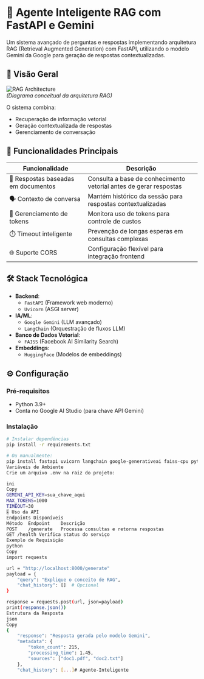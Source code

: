 # 🤖 Agente Inteligente RAG com FastAPI e Gemini

Um sistema avançado de perguntas e respostas implementando arquitetura RAG (Retrieval Augmented Generation) com FastAPI, utilizando o modelo Gemini da Google para geração de respostas contextualizadas.

## 📌 Visão Geral

![RAG Architecture](https://miro.medium.com/v2/resize:fit:1400/format:webp/1*5zyLpZ5xQ2NvbFqA5M10Pg.png)  
*(Diagrama conceitual da arquitetura RAG)*

O sistema combina:
- Recuperação de informação vetorial
- Geração contextualizada de respostas
- Gerenciamento de conversação

## 🚀 Funcionalidades Principais

| Funcionalidade | Descrição |
|--------------|-----------|
| 📄 Respostas baseadas em documentos | Consulta a base de conhecimento vetorial antes de gerar respostas |
| 🗣️ Contexto de conversa | Mantém histórico da sessão para respostas contextualizadas |
| 🔢 Gerenciamento de tokens | Monitora uso de tokens para controle de custos |
| ⏱️ Timeout inteligente | Prevenção de longas esperas em consultas complexas |
| 🌐 Suporte CORS | Configuração flexível para integração frontend |

## 🛠️ Stack Tecnológica

- **Backend**: 
  - `FastAPI` (Framework web moderno)
  - `Uvicorn` (ASGI server)
- **IA/ML**: 
  - `Google Gemini` (LLM avançado)
  - `LangChain` (Orquestração de fluxos LLM)
- **Banco de Dados Vetorial**: 
  - `FAISS` (Facebook AI Similarity Search)
- **Embeddings**: 
  - `HuggingFace` (Modelos de embeddings)

## ⚙️ Configuração

### Pré-requisitos
- Python 3.9+
- Conta no Google AI Studio (para chave API Gemini)

### Instalação
```bash
# Instalar dependências
pip install -r requirements.txt

# Ou manualmente:
pip install fastapi uvicorn langchain google-generativeai faiss-cpu python-dotenv
Variáveis de Ambiente
Crie um arquivo .env na raiz do projeto:

ini
Copy
GEMINI_API_KEY=sua_chave_aqui
MAX_TOKENS=1000
TIMEOUT=30
🎚️ Uso da API
Endpoints Disponíveis
Método	Endpoint	Descrição
POST	/generate	Processa consultas e retorna respostas
GET	/health	Verifica status do serviço
Exemplo de Requisição
python
Copy
import requests

url = "http://localhost:8000/generate"
payload = {
    "query": "Explique o conceito de RAG",
    "chat_history": []  # Opcional
}

response = requests.post(url, json=payload)
print(response.json())
Estrutura da Resposta
json
Copy
{
    "response": "Resposta gerada pelo modelo Gemini",
    "metadata": {
        "token_count": 215,
        "processing_time": 1.45,
        "sources": ["doc1.pdf", "doc2.txt"]
    },
    "chat_history": [...]#   A g e n t e - I n t e l i g e n t e 
 
 
